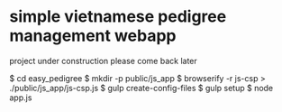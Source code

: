 # simple vietnamese pedigree management webapp

project under construction
please come back later

$ cd easy_pedigree
$ mkdir -p public/js_app
$ browserify -r js-csp > ./public/js_app/js-csp.js
$ gulp create-config-files
$ gulp setup
$ node app.js
